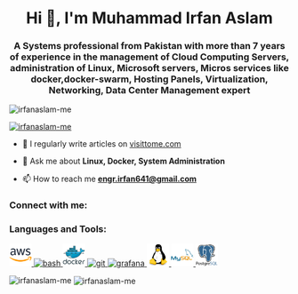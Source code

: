 <h1 align="center">Hi 👋, I'm Muhammad Irfan Aslam</h1>
<h3 align="center">A Systems professional from Pakistan with more than 7 years of experience in the management of Cloud Computing Servers, administration of Linux, Microsoft servers, Micros services like docker,docker-swarm, Hosting Panels, Virtualization, Networking, Data Center Management expert</h3>

<p align="left"> <img src="https://komarev.com/ghpvc/?username=irfanaslam-me&label=Profile%20views&color=0e75b6&style=flat" alt="irfanaslam-me" /> </p>

<p align="left"> <a href="https://github.com/ryo-ma/github-profile-trophy"><img src="https://github-profile-trophy.vercel.app/?username=irfanaslam-me" alt="irfanaslam-me" /></a> </p>

- 📝 I regularly write articles on [visittome.com](visittome.com)

- 💬 Ask me about **Linux, Docker, System Administration**

- 📫 How to reach me **engr.irfan641@gmail.com**

<h3 align="left">Connect with me:</h3>
<p align="left">
</p>

<h3 align="left">Languages and Tools:</h3>
<p align="left"> <a href="https://aws.amazon.com" target="_blank" rel="noreferrer"> <img src="https://raw.githubusercontent.com/devicons/devicon/master/icons/amazonwebservices/amazonwebservices-original-wordmark.svg" alt="aws" width="40" height="40"/> </a> <a href="https://www.gnu.org/software/bash/" target="_blank" rel="noreferrer"> <img src="https://www.vectorlogo.zone/logos/gnu_bash/gnu_bash-icon.svg" alt="bash" width="40" height="40"/> </a> <a href="https://www.docker.com/" target="_blank" rel="noreferrer"> <img src="https://raw.githubusercontent.com/devicons/devicon/master/icons/docker/docker-original-wordmark.svg" alt="docker" width="40" height="40"/> </a> <a href="https://git-scm.com/" target="_blank" rel="noreferrer"> <img src="https://www.vectorlogo.zone/logos/git-scm/git-scm-icon.svg" alt="git" width="40" height="40"/> </a> <a href="https://grafana.com" target="_blank" rel="noreferrer"> <img src="https://www.vectorlogo.zone/logos/grafana/grafana-icon.svg" alt="grafana" width="40" height="40"/> </a> <a href="https://www.linux.org/" target="_blank" rel="noreferrer"> <img src="https://raw.githubusercontent.com/devicons/devicon/master/icons/linux/linux-original.svg" alt="linux" width="40" height="40"/> </a> <a href="https://www.mysql.com/" target="_blank" rel="noreferrer"> <img src="https://raw.githubusercontent.com/devicons/devicon/master/icons/mysql/mysql-original-wordmark.svg" alt="mysql" width="40" height="40"/> </a> <a href="https://www.postgresql.org" target="_blank" rel="noreferrer"> <img src="https://raw.githubusercontent.com/devicons/devicon/master/icons/postgresql/postgresql-original-wordmark.svg" alt="postgresql" width="40" height="40"/> </a> </p>

<p><img align="left" src="https://github-readme-stats.vercel.app/api/top-langs?username=irfanaslam-me&show_icons=true&locale=en&layout=compact" alt="irfanaslam-me" /></p>

<p>&nbsp;<img align="center" src="https://github-readme-stats.vercel.app/api?username=irfanaslam-me&show_icons=true&locale=en" alt="irfanaslam-me" /></p>
